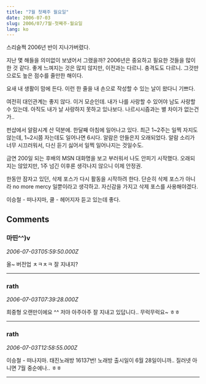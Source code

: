 ```yaml
---
title: "7월 첫째주 월요일"
date: 2006-07-03
slug: 2006/07/7월-첫째주-월요일
lang: ko
---
```


스리슬쩍 2006년 반이 지나가버렸다.

지난 몇 해들을 의미없이 보냈어서 그랬을까? 2006년은 중요하고 필요한 것들을 많이 한 것 같다. 좋게 느껴지는 것은 많지 않지만, 이전과는 다르니. 충격도도 다르니. 그것만으로도 높은 점수를 줄만한 해이다.

요새 내 생활이 맘에 든다.
이런 한 줄을 내 손으로 작성할 수 있는 날이 왔다니 기쁘다.

여전히 대인관계는 좋지 않다. 
이거 모순인데. 내가 나를 사랑할 수 있어야 남도 사랑할 수 있는데.
아직도 내가 날 사랑하지 못하고 있나보다. 나르시시즘과는 별 차이가 없는건가.. 

펀샵에서 알람시계 산 덕분에. 한달째 아침에 일어나고 있다.
최근 1~2주는 일찍 자지도 않는데, 1~2시쯤 자는데도 일어나면 6시다. 
알람은 안들은지 오래되었다. 알람 소리가 너무 시끄러워서, 다신 듣기 싫어서 일찍 일어나지는 것일수도.

금연 200일 되는 후배의 MSN 대화명을 보고 부러워서 나도 안피기 시작했다. 오래되지는 않았지만, 1주 넘긴 이후론 생각나지 않으니 이제 안정권.

한동안 잠자고 있던, 삭제 포스가 다시 활동을 시작하려 한다. 
단순히 삭제 포스가 아니라 no more mercy 일뿐이라고 생각하고. 자신감을 가지고 삭제 포스를 사용해야겠다. 

이승철 - 떠나지마, 쿨 - 헤어지자 듣고 있는데 좋다.

## Comments

### 마띤^^)v
*2006-07-03T05:59:50.000Z*

올~ 버전업 ㅊㅋㅊㅋ
잘 지내지?

---

### rath
*2006-07-03T07:39:28.000Z*

희중형 오랜만이에요 ^^ 저야 아주아주 잘 지내고 있답니다.. 무럭무럭요~ ㅎㅎ

---

### rath
*2006-07-03T12:58:55.000Z*

이승철 - 떠나지마. 태진노래방 16137번! 
노래방 출시일이 6월 28일이니까.. 질러넷 아니면 7월 중순에나.. ㅎㅎ

---

